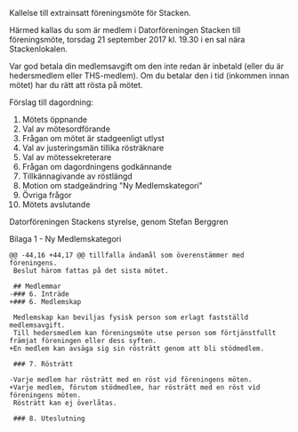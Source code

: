 
<!--
.. title: Stacken föreningsmöte
.. slug: extra-meeting
.. date: 2017-09-07 00:00:00 CEST
.. tags: meeting
.. description:
.. category: 2017
.. author: nsg
-->

Kallelse till extrainsatt föreningsmöte för Stacken.

Härmed kallas du som är medlem i Datorföreningen Stacken till föreningsmöte, torsdag 21 september 2017 kl. 19.30 i en sal nära Stackenlokalen.

<!-- TEASER_END -->

Var god betala din medlemsavgift om den inte redan är inbetald (eller du är hedersmedlem eller THS-medlem). Om du betalar den i tid (inkommen innan
mötet) har du rätt att rösta på mötet.

Förslag till dagordning:

1. Mötets öppnande
2. Val av mötesordförande
3. Frågan om mötet är stadgeenligt utlyst
4. Val av justeringsmän tillika rösträknare
5. Val av mötessekreterare
6. Frågan om dagordningens godkännande
7. Tillkännagivande av röstlängd
8. Motion om stadgeändring "Ny Medlemskategori"
9. Övriga frågor
10. Mötets avslutande

Datorföreningen Stackens styrelse, genom Stefan Berggren

Bilaga 1 - Ny Medlemskategori

```
@@ -44,16 +44,17 @@ tillfalla ändamål som överenstämmer med föreningens.
 Beslut härom fattas på det sista mötet.

 ## Medlemmar
-### 6. Inträde
+### 6. Medlemskap

 Medlemskap kan beviljas fysisk person som erlagt fastställd  medlemsavgift.
 Till hedersmedlem kan föreningsmöte utse person som förtjänstfullt  främjat föreningen eller dess syften.
+En medlem kan avsäga sig sin rösträtt genom att bli stödmedlem.

 ### 7. Rösträtt

-Varje medlem har rösträtt med en röst vid föreningens möten.
+Varje medlem, förutom stödmedlem, har rösträtt med en röst vid föreningens möten.
 Rösträtt kan ej överlåtas.

 ### 8. Uteslutning
```
